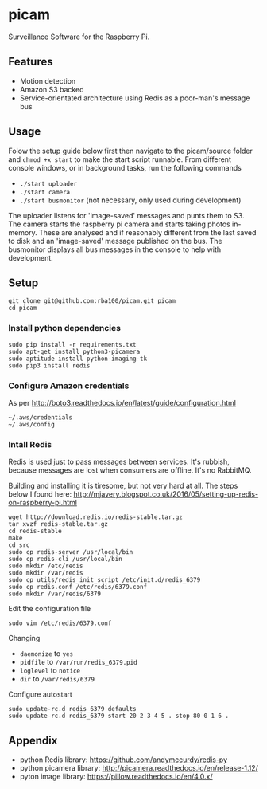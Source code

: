 # picam

Surveillance Software for the Raspberry Pi.

## Features

- Motion detection
- Amazon S3 backed
- Service-orientated architecture using Redis as a poor-man's message bus

## Usage
Folow the setup guide below first then navigate to the picam/source folder and `chmod +x start` to make the start script runnable.
From different console windows, or in background tasks, run the following commands

- `./start uploader`
- `./start camera`
- `./start busmonitor` (not necessary, only used during development)

The uploader listens for 'image-saved' messages and punts them to S3.
The camera starts the raspberry pi camera and starts taking photos in-memory. These are analysed and if reasonably different from the last saved to disk and an 'image-saved' message published on the bus.
The busmonitor displays all bus messages in the console to help with development.

## Setup

    git clone git@github.com:rba100/picam.git picam
    cd picam

### Install python dependencies

    sudo pip install -r requirements.txt
    sudo apt-get install python3-picamera
    sudo aptitude install python-imaging-tk
    sudo pip3 install redis

### Configure Amazon credentials

As per http://boto3.readthedocs.io/en/latest/guide/configuration.html

    ~/.aws/credentials
    ~/.aws/config

### Intall Redis

Redis is used just to pass messages between services.
It's rubbish, because messages are lost when consumers are offline. It's no RabbitMQ.

Building and installing it is tiresome, but not very hard at all. The steps below I found here: http://mjavery.blogspot.co.uk/2016/05/setting-up-redis-on-raspberry-pi.html

    wget http://download.redis.io/redis-stable.tar.gz
    tar xvzf redis-stable.tar.gz
    cd redis-stable
    make
    cd src
    sudo cp redis-server /usr/local/bin
    sudo cp redis-cli /usr/local/bin
    sudo mkdir /etc/redis
    sudo mkdir /var/redis
    sudo cp utils/redis_init_script /etc/init.d/redis_6379
    sudo cp redis.conf /etc/redis/6379.conf
    sudo mkdir /var/redis/6379
    
Edit the configuration file

    sudo vim /etc/redis/6379.conf

Changing
    
- `daemonize` to `yes`
- `pidfile` to `/var/run/redis_6379.pid`
- `loglevel` to `notice`
- `dir` to `/var/redis/6379`

Configure autostart

    sudo update-rc.d redis_6379 defaults
    sudo update-rc.d redis_6379 start 20 2 3 4 5 . stop 80 0 1 6 .

## Appendix

- python Redis library: https://github.com/andymccurdy/redis-py
- python picamera library: http://picamera.readthedocs.io/en/release-1.12/
- pyton image library: https://pillow.readthedocs.io/en/4.0.x/
